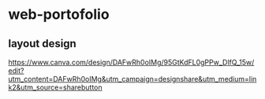 # web-portofolio
## layout design
  https://www.canva.com/design/DAFwRh0oIMg/95GtKdFL0gPPw_DlfQ_15w/edit?utm_content=DAFwRh0oIMg&utm_campaign=designshare&utm_medium=link2&utm_source=sharebutton

